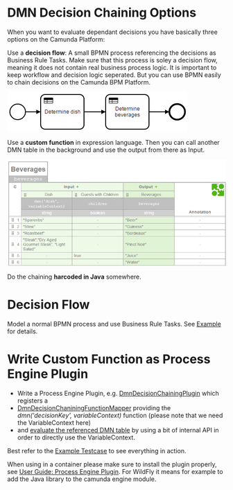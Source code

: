 # DMN Decision Chaining Options

When you want to evaluate dependant decisions you have basically three options on the Camunda Platform:

Use a **decision flow**: A small BPMN process referencing the decisions as Business Rule Tasks. Make sure that this process is soley a decision flow, meaning it does not contain real business process logic. It is important to keep workflow and decision logic seperated. But you can use BPMN easily to chain decisions on the Camunda BPM Platform.

![Decision Flow](decision-flow.png)

Use a **custom function** in expression language. Then you can call another DMN table in the background and use the output from there as Input. 

![Custom Function](decision-chaining-function.png)

Do the chaining **harcoded in Java** somewhere.

# Decision Flow

Model a normal BPMN process and use Business Rule Tasks. See [Example](dmn-decision-chaining\dmn-decision-chaining-example\src\main\resources\decision-flow) for details.

# Write Custom Function as Process Engine Plugin

* Write a Process Engine Plugin, e.g. [DmnDecisionChainingPlugin](dmn-decision-chaining-plugin\src\main\java\com\camunda\consulting\DmnDecisionChainingPlugin.java) which registers a
* [DmnDecisionChaniningFunctionMapper](dmn-decision-chaining-plugin\src\main\java\com\camunda\consulting\DmnDecisionChaniningFunctionMapper.java) providing the *dmn('decisionKey', variableContext)* function (please note that we need the VariableContext here)
* and [evaluate the referenced DMN table](dmn-decision-chaining-plugin\src\main\java\com\camunda\consulting\DecisionTableEvaluator.java) by using a bit of internal API in order to directly use the VariableContext.

Best refer to the [Example Testcase](dmn-decision-chaining-example\src\test\java\com\camunda\consulting\InMemoryH2Test.java) to see everything in action. 

When using in a container please make sure to install the plugin properly, see [User Guide: Process Engine Plugin](https://docs.camunda.org/manual/7.4/user-guide/process-engine/process-engine-plugins/). For WildFly it means for example to add the Java library to the camunda engine module.
